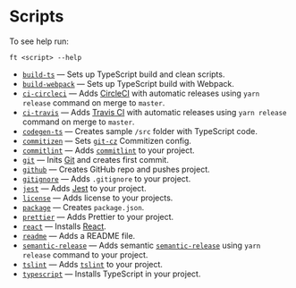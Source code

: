 # Scripts

To see help run:

```shell
ft <script> --help
```

- [`build-ts`](./build-ts.md) &mdash; Sets up TypeScript build and clean scripts.
- [`build-webpack`](./build-webpack.md) &mdash; Sets up TypeScript build with Webpack.
- [`ci-circleci`](./ci-circleci.md) &mdash; Adds [CircleCI](https://circleci.com/) with automatic releases using `yarn release` command on merge to `master`.
- [`ci-travis`](./ci-travis.md) &mdash; Adds [Travis CI](https://travis-ci.com/) with automatic releases using `yarn release` command on merge to `master`.
- [`codegen-ts`](./codegen-ts.md) &mdash; Creates sample `/src` folder with TypeScript code.
- [`commitizen`](./commitizen.md) &mdash; Sets [`git-cz`](https://github.com/streamich/git-cz) Commitizen config.
- [`commitlint`](./commitlint.md) &mdash; Adds [`commitlint`](https://marionebl.github.io/commitlint/#/) to your project.
- [`git`](./git.md) &mdash; Inits [Git](https://git-scm.com/) and creates first commit.
- [`github`](./github.md) &mdash; Creates GitHub repo and pushes project.
- [`gitignore`](./gitignore.md) &mdash; Adds `.gitignore` to your project.
- [`jest`](./jest.md) &mdash; Adds [Jest](https://jestjs.io/) to your project.
- [`license`](./license.md) &mdash; Adds license to your projects.
- [`package`](./package.md) &mdash; Creates `package.json`.
- [`prettier`](./prettier.md) &mdash; Adds Prettier to your project.
- [`react`](./react.md) &mdash; Installs [React](https://reactjs.org/).
- [`readme`](./readme-script.md) &mdash; Adds a README file.
- [`semantic-release`](./semantic-release.md) &mdash; Adds semantic [`semantic-release`](https://semantic-release.gitbook.io/semantic-release/) using `yarn release` command to your project.
- [`tslint`](./tslint.md) &mdash; Adds [`tslint`](https://palantir.github.io/tslint/) to your project.
- [`typescript`](./typescript.md) &mdash; Installs TypeScript in your project.
